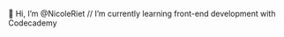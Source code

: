 👋 Hi, I’m @NicoleRiet // I’m currently learning front-end development with Codecademy

<!---
NicoleRiet/NicoleRiet is a ✨ special ✨ repository because its `README.md` (this file) appears on your GitHub profile.
You can click the Preview link to take a look at your changes.
--->
